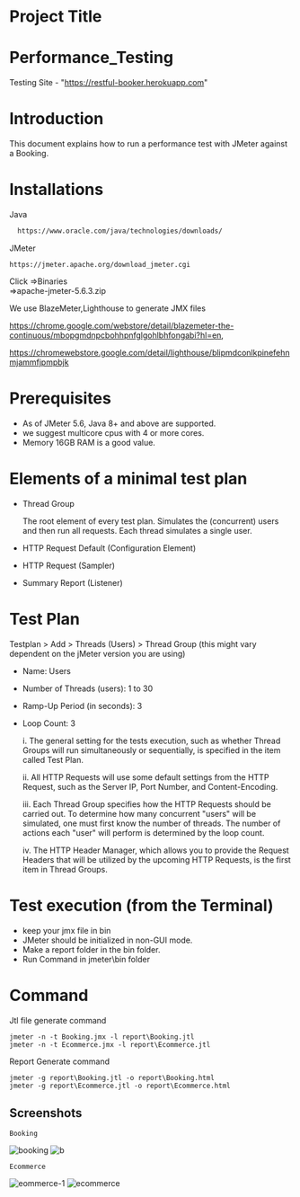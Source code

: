 
# Project Title

# Performance_Testing

Testing Site - "https://restful-booker.herokuapp.com"

# Introduction

This document explains how to run a performance test with JMeter against a   Booking.



# Installations
Java
```bash
  https://www.oracle.com/java/technologies/downloads/
```
JMeter  
```
https://jmeter.apache.org/download_jmeter.cgi
```
Click =>Binaries  
=>apache-jmeter-5.6.3.zip

We use BlazeMeter,Lighthouse to generate JMX files

https://chrome.google.com/webstore/detail/blazemeter-the-continuous/mbopgmdnpcbohhpnfglgohlbhfongabi?hl=en,

https://chromewebstore.google.com/detail/lighthouse/blipmdconlkpinefehnmjammfjpmpbjk


# Prerequisites

- As of JMeter 5.6, Java 8+ and above are supported.
- we suggest multicore cpus with 4 or more cores.
- Memory 16GB RAM is a good value.

# Elements of a minimal test plan

- Thread Group

    The root element of every test plan. Simulates the (concurrent) users and then run all requests. Each thread simulates a single user.

- HTTP Request Default (Configuration Element)

- HTTP Request (Sampler)

- Summary Report (Listener)

# Test Plan
Testplan > Add > Threads (Users) > Thread Group (this might vary dependent on the jMeter version you are using)

- Name: Users

- Number of Threads (users): 1 to 30

- Ramp-Up Period (in seconds): 3

- Loop Count: 3

  i. The general setting for the tests execution, such as whether Thread Groups will run simultaneously or sequentially, is specified in the item called Test Plan.

  ii. All HTTP Requests will use some default settings from the HTTP Request, such as the Server IP, Port Number, and Content-Encoding.

  iii. Each Thread Group specifies how the HTTP Requests should be carried out. To determine how many concurrent "users" will be simulated, one must first know the number of threads. The number of actions each "user" will perform is determined by the loop count.

  iv. The HTTP Header Manager, which allows you to provide the Request Headers that will be utilized by the upcoming HTTP Requests, is the first item in Thread Groups.


# Test execution (from the Terminal)

- keep your jmx file in bin
- JMeter should be initialized in non-GUI mode.
- Make a report folder in the bin folder.
- Run Command in jmeter\bin folder

# Command

Jtl file generate command

```
jmeter -n -t Booking.jmx -l report\Booking.jtl
jmeter -n -t Ecommerce.jmx -l report\Ecommerce.jtl
```

Report Generate command

```
jmeter -g report\Booking.jtl -o report\Booking.html
jmeter -g report\Ecommerce.jtl -o report\Ecommerce.html
```
## Screenshots

```
Booking
```

![booking](https://github.com/user-attachments/assets/046e7466-fe3b-4c20-804a-1e7e0ff6b212)
![b](https://github.com/user-attachments/assets/24736540-833f-4d7a-bf77-83ad6307da10)

```
Ecommerce
```
![eommerce-1](https://github.com/user-attachments/assets/cb270551-0cda-4cf4-8019-ff76250ae2db)
![ecommerce](https://github.com/user-attachments/assets/2ef412ca-96fc-4de8-b868-9681ade86192)

